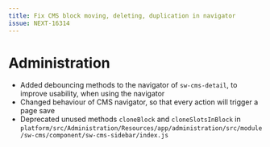 ```yaml
---
title: Fix CMS block moving, deleting, duplication in navigator
issue: NEXT-16314 
---
```

# Administration
* Added debouncing methods to the navigator of `sw-cms-detail`, to improve usability, when using the navigator
* Changed behaviour of CMS navigator, so that every action will trigger a page save
* Deprecated unused methods `cloneBlock` and `cloneSlotsInBlock` in `platform/src/Administration/Resources/app/administration/src/module/sw-cms/component/sw-cms-sidebar/index.js`